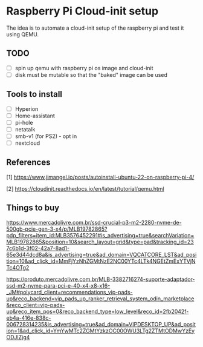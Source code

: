 # Raspberry Pi Cloud-init setup

The idea is to automate a cloud-init setup of the raspberry pi and test it using QEMU. 

## TODO

- [ ] spin up qemu with raspberry pi os image and cloud-init
- [ ] disk must be mutable so that the "baked" image can be used

## Tools to install

- [ ] Hyperion
- [ ] Home-assistant
- [ ] pi-hole
- [ ] netatalk
- [ ] smb-v1 (for PS2) - opt in
- [ ] nextcloud

## References

[1] https://www.jimangel.io/posts/autoinstall-ubuntu-22-on-raspberry-pi-4/

[2] https://cloudinit.readthedocs.io/en/latest/tutorial/qemu.html

## Things to buy

https://www.mercadolivre.com.br/ssd-crucial-p3-m2-2280-nvme-de-500gb-pcie-gen-3-x4/p/MLB19782865?pdp_filters=item_id:MLB3576452291#is_advertising=true&searchVariation=MLB19782865&position=10&search_layout=grid&type=pad&tracking_id=237c6b1d-3f02-42a7-8ad1-65e3d44dcd8a&is_advertising=true&ad_domain=VQCATCORE_LST&ad_position=10&ad_click_id=MmFjYzNhZGMtNzE2NC00YTc4LTk4NGEtZmExYTVjNTc4OTg2

https://produto.mercadolivre.com.br/MLB-3382716274-suporte-adaptador-ssd-m2-nvme-para-pci-e-40-x4-x8-x16-_JM#polycard_client=recommendations_vip-pads-up&reco_backend=vip_pads_up_ranker_retrieval_system_odin_marketplace&reco_client=vip-pads-up&reco_item_pos=0&reco_backend_type=low_level&reco_id=2fb2042f-eb4a-416e-838c-006728314235&is_advertising=true&ad_domain=VIPDESKTOP_UP&ad_position=1&ad_click_id=YmYwMTc2ZGMtYzkzOC00OWU3LTg2ZTMtODMwYzEyODJlZjg4

